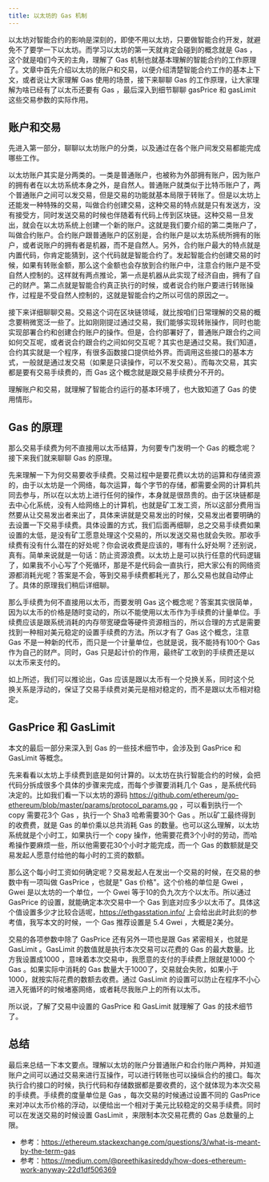 ```yaml
---
title: 以太坊的 Gas 机制
---
```


以太坊对智能合约的影响是深刻的，即使不用以太坊，只要做智能合约开发，就避免不了要学一下以太坊。而学习以太坊的第一天就肯定会碰到的概念就是 Gas ，这个就是咱们今天的主角，理解了 Gas 机制也就基本理解的智能合约的工作原理了。文章中首先介绍以太坊的账户和交易，以便介绍清楚智能合约工作的基本上下文，或者说让大家理解 Gas 使用的场景，接下来聊聊 Gas 的工作原理，让大家理解为啥已经有了以太币还要有 Gas ，最后深入到细节聊聊 gasPrice 和 gasLimit 这些交易参数的实际作用。

## 账户和交易

先进入第一部分，聊聊以太坊账户的分类，以及通过在各个账户间发交易都能完成哪些工作。

以太坊账户其实是分两类的。一类是普通账户，也被称为外部拥有账户，因为账户的拥有者在以太坊系统本身之外，是自然人。普通账户就类似于比特币账户了，两个普通账户之间可以发交易，但是交易的功能就基本局限于转账了。但是以太坊上还能发一种特殊的交易，叫做合约创建交易，这种交易的特点就是只有发送方，没有接受方，同时发送交易的时候也伴随着有代码上传到区块链。这种交易一旦发出，就会在以太坊系统上创建一个新的账户。这就是我们要介绍的第二类账户了，叫做合约账户。合约账户跟普通账户的区别是，合约账户是以太坊系统所拥有的账户，或者说账户的拥有者是机器，而不是自然人。另外，合约账户最大的特点就是内置代码，你肯定能猜到，这个代码就是智能合约了。发起智能合约创建交易的时候，如果有转账金额，那么这个金额也会存放到合约账户中，注意合约账户是不受自然人控制的。这样就有两点推论，第一点是机器从此实现了经济自由，拥有了自己的财产。第二点就是智能合约真正执行的时候，或者说合约账户要进行转账操作，过程是不受自然人控制的，这就是智能合约之所以可信的原因之一。

接下来详细聊聊交易。交易这个词在区块链领域，就比按咱们日常理解的交易的概念要稍微宽泛一些了。比如刚刚提过通过交易，我们能够实现转账操作，同时也能实现部署合约和创建合约账户的操作。但是，合约部署好了，普通账户跟合约之间如何交互呢，或者说合约跟合约之间如何交互呢？其实也是通过交易。我们知道，合约其实就是一个程序，有很多函数接口提供给外界。而调用这些接口的基本方式，一般就是通过发交易（如果是只读操作，可以不发交易）。而每次交易，其实都是要有交易手续费的，而 Gas 这个概念就是跟交易手续费分不开的。

理解账户和交易，就理解了智能合约运行的基本环境了，也大致知道了 Gas 的使用情形。

## Gas 的原理

那么交易手续费为何不直接用以太币结算，为何要专门发明一个 Gas 的概念呢？接下来我们就来聊聊 Gas 的原理。

先来理解一下为何交易要收手续费。交易过程中是要花费以太坊的运算和存储资源的，由于以太坊是一个网络，每次运算，每个字节的存储，都需要全网的计算机共同去参与，所以在以太坊上进行任何的操作，本身就是很昂贵的。由于区块链都是去中心化系统，没有人给网络上的计算机，也就是矿工发工资，所以这部分费用当然要从让交易发出者来出了，具体来讲就是交易发出的时候，交易发出者要明确的去设置一下交易手续费。具体设置的方式，我们后面再细聊，总之交易手续费如果设置的太低，是没有矿工愿意处理这个交易的，所以发送交易也就会失败。那收手续费有没有什么潜在的好处呢？你会说收费是应该的，哪有什么好处啊？还别说，真有。简单来说就是一句话：防止资源浪费。以太坊上是可以执行任意的代码逻辑了，如果我不小心写了个死循环，那是不是代码会一直执行，把大家公有的网络资源都消耗光呢？答案是不会，等到交易手续费都耗光了，那么交易也就自动停止了。具体的原理我们稍后详细聊。

那么手续费为何不直接用以太币，而要发明 Gas 这个概念呢？答案其实很简单，因为以太币的价格是随时变动的，所以不能使用以太币作为手续费的计量单位。手续费应该是跟系统消耗的内存带宽硬盘等硬件资源相当的，所以合理的方式是需要找到一种相对美元稳定的设置手续费的方法。所以才有了 Gas 这个概念，注意 Gas 不是一种新的代币，而只是一个计量单位，也就是说，我不能持有100个 Gas 作为自己的财产。同时，Gas 只是起计价的作用，最终矿工收到的手续费还是以以太币来支付的。

如上所述，我们可以推论出，Gas 应该是跟以太币有一个兑换关系，同时这个兑换关系是浮动的，保证了交易手续费对美元是相对稳定的，而不是跟以太币相对稳定。

## GasPrice 和 GasLimit 

本文的最后一部分来深入到 Gas 的一些技术细节中，会涉及到 GasPrice 和 GasLimit 等概念。

先来看看以太坊上手续费到底是如何计算的。以太坊在执行智能合约的时候，会把代码分拆成很多个具体的步骤来完成，而每个步骤要消耗几个 Gas ，是系统代码决定的。比如我们看一下以太坊的源码 https://github.com/ethereum/go-ethereum/blob/master/params/protocol_params.go ，可以看到执行一个 copy 需要花3个 Gas ，执行一个 Sha3 哈希需要30个 Gas 。所以矿工最终得到的收费费，就是 Gas 的单价乘以总共消耗 Gas 的数量。也可以这么理解，以太坊系统就是个小时工，如果执行一个 copy 操作，他需要花费3个小时的劳动，而哈希操作要麻烦一些，所以他需要花30个小时才能完成，而一个 Gas 的数额就是交易发起人愿意付给他的每小时的工资的数额。

那么这个每小时工资如何确定呢？交易发起人在发出一个交易的时候，在交易的参数中有一项叫做 GasPrice ，也就是" Gas 价格"。这个价格的单位是 Gwei ，Gwei 是以太坊的一个单位，一个 Gwei 等于10的负九次方个以太币。所以通过 GasPrice 的设置，就能确定本次交易中一个 Gas 到底对应多少以太币了。具体这个值设置多少才比较合适呢，https://ethgasstation.info/ 上会给出此时此刻的参考值，我写本文的时候，一个 Gas 推荐设置是 5.4 Gwei ，大概是2美分。


交易的各项参数中除了 GasPrice 还有另外一项也是跟 Gas 紧密相关，也就是 GasLimit 。GasLimit 的数值就是执行本次交易可以花费的 Gas 的最大数量。比方我设置成1000 ，意味着本次交易中，我愿意的支付的手续费上限就是1000 个 Gas 。如果实际中消耗的 Gas 数量大于1000了，交易就会失败，如果小于1000，就按实际花费的数额去收费。通过 GasLimit 的设置可以防止在程序不小心进入死循环的时候堵塞网络，或者耗尽我账户上的所有以太币。

所以说，了解了交易中设置的 GasPrice 和 GasLimit 就理解了 Gas 的技术细节了。

## 总结

最后来总结一下本文要点。理解以太坊的账户分普通账户和合约账户两种，并知道账户之间可以通过交易来进行互操作，可以进行转账也可以操纵合约的接口。每次执行合约接口的时候，执行代码和存储数据都是要收费的，这个就体现为本次交易的手续费。手续费的度量单位是 Gas ，每次交易的时候通过设置不同的 GasPrice 来对冲以太币价格的浮动，以便给出一个相对于美元比较稳定的交易手续费。同时可以在发送交易的时候设置 GasLimit ，来限制本次交易花费的 Gas 总数量的上限。

- 参考：https://ethereum.stackexchange.com/questions/3/what-is-meant-by-the-term-gas
- 参考：https://medium.com/@preethikasireddy/how-does-ethereum-work-anyway-22d1df506369
